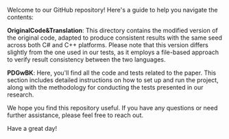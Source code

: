 Welcome to our GitHub repository! Here's a guide to help you navigate the contents:

**OriginalCode&Translation**: This directory contains the modified version of the original code, adapted to produce consistent results with the same seed across both C# and C++ platforms. Please note that this version differs slightly from the one used in our tests, as it employs a file-based approach to verify result consistency between the two languages.

**PDGwBK**: Here, you'll find all the code and tests related to the paper. This section includes detailed instructions on how to set up and run the project, along with the methodology for conducting the tests presented in our research.

We hope you find this repository useful. If you have any questions or need further assistance, please feel free to reach out.

Have a great day!